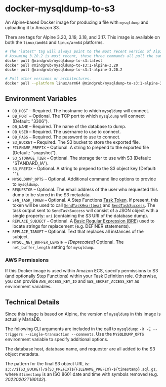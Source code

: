 # docker-mysqldump-to-s3

An Alpine-based Docker image for producing a file with `mysqldump` and uploading it to Amazon S3.

There are tags for Alpine 3.20, 3.19, 3.18, and 3.17. This image is available on both the `linux/amd64` and `linux/arm64` platforms.

```bash
# The "latest" tag will always point to the most recent version of Alpine.
# Assuming 3.20.2 is most recent, these three commands all pull the same image.
docker pull @mindgrub/mysqldump-to-s3:latest
docker pull @mindgrub/mysqldump-to-s3:1-alpine-3.20
docker pull @mindgrub/mysqldump-to-s3:1-alpine-3.20.2

# Pull other versions or architectures.
docker pull --platform linux/arm64 @mindgrub/mysqldump-to-s3:1-alpine-3.18
```

## Environment Variables

- `DB_HOST` – Required. The hostname to which `mysqldump` will connect.
- `DB_PORT` – Optional. The TCP port to which `mysqldump` will connect (Default: "3306").
- `DB_NAME` – Required. The name of the database to dump.
- `DB_USER` – Required. The username to use to connect.
- `DB_PASS` – Required. The password to use to connect.
- `S3_BUCKET` – Required. The S3 bucket to store the exported file.
- `FILENAME_PREFIX` – Optional. A string to prepend to the exported file (Default: "snapshot").
- `S3_STORAGE_TIER` – Optional. The storage tier to use with S3 (Default: "STANDARD_IA").
- `S3_PREFIX` – Optional. A string to prepend to the S3 object key (Default: "").
- `MYSQLDUMP_OPTS` – Optional. Additional command line options to provide to `mysqldump`.
- `REQUESTOR` – Optional. The email address of the user who requested this dump to be stored in the S3 metadata.
- `SFN_TASK_TOKEN` – Optional. A Step Functions [Task Token](https://docs.aws.amazon.com/step-functions/latest/apireference/API_GetActivityTask.html#StepFunctions-GetActivityTask-response-taskToken). If present, this token will be used to call [`SendTaskHeartbeat`](https://docs.aws.amazon.com/step-functions/latest/apireference/API_SendTaskHeartbeat.html) and [`SendTaskSuccess`](https://docs.aws.amazon.com/step-functions/latest/apireference/API_SendTaskSuccess.html). The task output sent to `SendTaskSuccess` will consist of a JSON object with a single property: `uri` (containing the S3 URI of the database dump).
- `REPLACE_SUBJECT` – Optional. A [Basic Regular Expression (BRE)](https://www.gnu.org/software/sed/manual/html_node/BRE-syntax.html) used to locate strings for replacement (e.g. DEFINER statements).
- `REPLACE_TARGET` – Optional. Text that replaces all instances of the subject.
- `MYSQL_NET_BUFFER_LENGTH` – _[Deprecated]_ Optional. The `net_buffer_length` setting for `mysqldump`.

### AWS Permissions

If this Docker image is used within Amazon ECS, specify permissions to S3 (and optionally Step Functions) within your Task Definition role. Otherwise, you can provide `AWS_ACCESS_KEY_ID` and `AWS_SECRET_ACCESS_KEY` as environment variables.

## Technical Details

Since this image is based on Alpine, the version of `mysqldump` in this image is actually MariaDB.

The following CLI arguments are included in the call to `mysqldump`: `-R -E --triggers --single-transaction --comments`. Use the `MYSQLDUMP_OPTS` environment variable to specify additional options.

The database host, database name, and requestor are all added to the S3 object metadata.

The pattern for the final S3 object URL is: `s3://${S3_BUCKET}/${S3_PREFIX}${FILENAME_PREFIX}-${timestamp}.sql.gz`, where `$timestamp` is an ISO 8601 date and time with symbols removed (e.g. _20220202T160142_).
